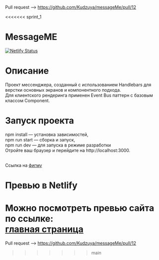 Pull request --> https://github.com/Kudzuya/messageMe/pull/12

<<<<<<< sprint_1

MessageME
=================
[![Netlify Status](https://api.netlify.com/api/v1/badges/22b584f6-d494-4537-aff4-d01a2cd393a7/deploy-status)](https://app.netlify.com/sites/messageme-pr/deploys)


Описание 
=================
Проект мессенджера, созданный с использованием Handlebars для верстки основных экранов и компонентного подхода. <br>
Для клиентского рендеринга применен Event Bus паттерн с базовым классом Component.

Запуск проекта
=================

npm install — установка зависимостей, <br>npm run start — сборка и запуск, <br>npm run dev — для запуска в режиме разработки<br>
Отройте ваш браузер и перейдите на http://localhost:3000.

<br>Ссылка на [фигму](https://www.figma.com/file/gYcAthRFzBiG3uHuRB9hqe/Untitled?type=design&node-id=0-1&mode=design)



Превью в Netlify
=================
Можно посмотреть превью сайта по ссылке:<br>
[главная страница](https://messageme-pr.netlify.app/)
=======
Pull request --> https://github.com/Kudzuya/messageMe/pull/12
>>>>>>> main
